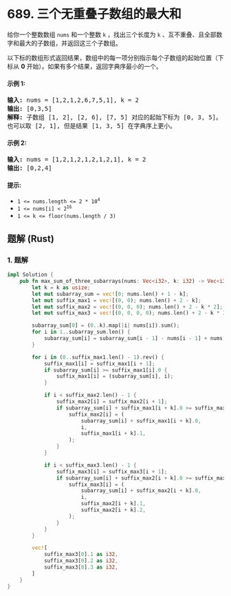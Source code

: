# 689. 三个无重叠子数组的最大和
给你一个整数数组 `nums` 和一个整数 `k` ，找出三个长度为 `k` 、互不重叠、且全部数字和最大的子数组，并返回这三个子数组。

以下标的数组形式返回结果，数组中的每一项分别指示每个子数组的起始位置（下标从 **0** 开始）。如果有多个结果，返回字典序最小的一个。

#### 示例 1:
<pre>
<strong>输入:</strong> nums = [1,2,1,2,6,7,5,1], k = 2
<strong>输出:</strong> [0,3,5]
<strong>解释:</strong> 子数组 [1, 2], [2, 6], [7, 5] 对应的起始下标为 [0, 3, 5]。
也可以取 [2, 1], 但是结果 [1, 3, 5] 在字典序上更小。
</pre>

#### 示例 2:
<pre>
<strong>输入:</strong> nums = [1,2,1,2,1,2,1,2,1], k = 2
<strong>输出:</strong> [0,2,4]
</pre>

#### 提示:
* <code>1 <= nums.length <= 2 * 10<sup>4</sup></code>
* <code>1 <= nums[i] < 2<sup>16</sup></code>
* `1 <= k <= floor(nums.length / 3)`

## 题解 (Rust)

### 1. 题解
```Rust
impl Solution {
    pub fn max_sum_of_three_subarrays(nums: Vec<i32>, k: i32) -> Vec<i32> {
        let k = k as usize;
        let mut subarray_sum = vec![0; nums.len() + 1 - k];
        let mut suffix_max1 = vec![(0, 0); nums.len() + 2 - k];
        let mut suffix_max2 = vec![(0, 0, 0); nums.len() + 2 - k * 2];
        let mut suffix_max3 = vec![(0, 0, 0, 0); nums.len() + 2 - k * 3];

        subarray_sum[0] = (0..k).map(|i| nums[i]).sum();
        for i in 1..subarray_sum.len() {
            subarray_sum[i] = subarray_sum[i - 1] - nums[i - 1] + nums[i + k - 1];
        }

        for i in (0..suffix_max1.len() - 1).rev() {
            suffix_max1[i] = suffix_max1[i + 1];
            if subarray_sum[i] >= suffix_max1[i].0 {
                suffix_max1[i] = (subarray_sum[i], i);
            }

            if i < suffix_max2.len() - 1 {
                suffix_max2[i] = suffix_max2[i + 1];
                if subarray_sum[i] + suffix_max1[i + k].0 >= suffix_max2[i].0 {
                    suffix_max2[i] = (
                        subarray_sum[i] + suffix_max1[i + k].0,
                        i,
                        suffix_max1[i + k].1,
                    );
                }
            }

            if i < suffix_max3.len() - 1 {
                suffix_max3[i] = suffix_max3[i + 1];
                if subarray_sum[i] + suffix_max2[i + k].0 >= suffix_max3[i].0 {
                    suffix_max3[i] = (
                        subarray_sum[i] + suffix_max2[i + k].0,
                        i,
                        suffix_max2[i + k].1,
                        suffix_max2[i + k].2,
                    );
                }
            }
        }

        vec![
            suffix_max3[0].1 as i32,
            suffix_max3[0].2 as i32,
            suffix_max3[0].3 as i32,
        ]
    }
}
```
